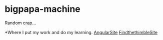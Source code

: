 # bigpapa-machine
Random crap...

*Where I put my work and do my learning.
[AngularSite](https://mgm-source.github.io/bigpapa-machine/app.html)
[FindthethimbleSite](https://mgm-source.github.io/bigpapa-machine/ftthimble.html)

